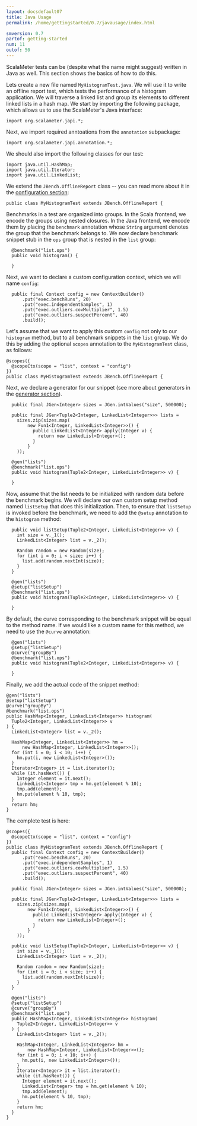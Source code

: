 ```yaml
---
layout: docsdefault07
title: Java Usage
permalink: /home/gettingstarted/0.7/javausage/index.html

smversion: 0.7
partof: getting-started
num: 11
outof: 50
---
```


ScalaMeter tests can be (despite what the name might suggest) written in Java as well.
This section shows the basics of how to do this.

Lets create a new file named `MyHistogramTest.java`.
We will use it to write an offline report test, which tests the performance of a histogram application.
We will traverse a linked list and group its elements to different linked lists in a hash map.
We start by importing the following package, which allows us to use the ScalaMeter's Java interface:

    import org.scalameter.japi.*;
    
Next, we import required anntoations from the `annotation` subpackage:

    import org.scalameter.japi.annotation.*;

We should also import the following classes for our test:

    import java.util.HashMap;
    import java.util.Iterator;
    import java.util.LinkedList;

We extend the `JBench.OfflineReport` class -- you can read more about it in the [configuration section](/home/gettingstarted/0.7/configuration/index.html):

    public class MyHistogramTest extends JBench.OfflineReport {

Benchmarks in a test are organized into groups.
In the Scala frontend, we encode the groups using nested closures.
In the Java frontend, we encode them by placing the `benchmark` annotation 
whose `String` argument denotes the group that the benchmark belongs to.
We now declare benchmark snippet stub in the `ops` group that is nested in the `list` group:

      @benchmark("list.ops")
      public void histogram() {
      
      }
      
Next, we want to declare a custom configuration context, which we will name `config`:

      public final Context config = new ContextBuilder()
          .put("exec.benchRuns", 20)
          .put("exec.independentSamples", 1)
          .put("exec.outliers.covMultiplier", 1.5)
          .put("exec.outliers.suspectPercent", 40)
          .build();
          
Let's assume that we want to apply this custom `config` not only to our `histogram` method,
but to all benchmark snippets in the `list` group.
We do this by adding the optional `scopes` annotation to the `MyHistogramTest` class, as follows:
    
    @scopes({
      @scopeCtx(scope = "list", context = "config")
    })
    public class MyHistogramTest extends JBench.OfflineReport {

Next, we declare a generator for our snippet (see more about generators in the [generator section](/home/gettingstarted/0.7/generators/index.html)).

      public final JGen<Integer> sizes = JGen.intValues("size", 500000);
    
      public final JGen<Tuple2<Integer, LinkedList<Integer>>> lists = 
        sizes.zip(sizes.map(
            new Fun1<Integer, LinkedList<Integer>>() {
              public LinkedList<Integer> apply(Integer v) {
                return new LinkedList<Integer>();
              }
            }
        ));
      
      @gen("lists")
      @benchmark("list.ops")
      public void histogram(Tuple2<Integer, LinkedList<Integer>> v) {
        
      }

Now, assume that the list needs to be initialized with random data before the benchmark begins.
We will declare our own custom setup method named `listSetup` that does this initialization.
Then, to ensure that `listSetup` is invoked before the benchmark,
we need to add the `@setup` annotation to the `histogram` method:

      public void listSetup(Tuple2<Integer, LinkedList<Integer>> v) {
        int size = v._1();
        LinkedList<Integer> list = v._2();
    
        Random random = new Random(size);
        for (int i = 0; i < size; i++) {
          list.add(random.nextInt(size));
        }
      }
      
      @gen("lists")
      @setup("listSetup")
      @benchmark("list.ops")
      public void histogram(Tuple2<Integer, LinkedList<Integer>> v) {
        
      }
      
By default, the curve corresponding to the benchmark snippet will be equal to the method name.
If we would like a custom name for this method, we need to use the `@curve` annotation:

      @gen("lists")
      @setup("listSetup")
      @curve("groupBy")
      @benchmark("list.ops")
      public void histogram(Tuple2<Integer, LinkedList<Integer>> v) {
        
      }

Finally, we add the actual code of the snippet method:

    @gen("lists")
    @setup("listSetup")
    @curve("groupBy")
    @benchmark("list.ops")
    public HashMap<Integer, LinkedList<Integer>> histogram(
      Tuple2<Integer, LinkedList<Integer>> v
    ) {
      LinkedList<Integer> list = v._2();
  
      HashMap<Integer, LinkedList<Integer>> hm =
          new HashMap<Integer, LinkedList<Integer>>();
      for (int i = 0; i < 10; i++) {
        hm.put(i, new LinkedList<Integer>());
      }
      Iterator<Integer> it = list.iterator();
      while (it.hasNext()) {
        Integer element = it.next();
        LinkedList<Integer> tmp = hm.get(element % 10);
        tmp.add(element);
        hm.put(element % 10, tmp);
      }
      return hm;
    }

The complete test is here:
  
    @scopes({
      @scopeCtx(scope = "list", context = "config")
    })
    public class MyHistogramTest extends JBench.OfflineReport {
      public final Context config = new ContextBuilder()
          .put("exec.benchRuns", 20)
          .put("exec.independentSamples", 1)
          .put("exec.outliers.covMultiplier", 1.5)
          .put("exec.outliers.suspectPercent", 40)
          .build();
    
      public final JGen<Integer> sizes = JGen.intValues("size", 500000);
    
      public final JGen<Tuple2<Integer, LinkedList<Integer>>> lists = 
        sizes.zip(sizes.map(
            new Fun1<Integer, LinkedList<Integer>>() {
              public LinkedList<Integer> apply(Integer v) {
                return new LinkedList<Integer>();
              }
            }
        ));
    
      public void listSetup(Tuple2<Integer, LinkedList<Integer>> v) {
        int size = v._1();
        LinkedList<Integer> list = v._2();
    
        Random random = new Random(size);
        for (int i = 0; i < size; i++) {
          list.add(random.nextInt(size));
        }
      }
    
      @gen("lists")
      @setup("listSetup")
      @curve("groupBy")
      @benchmark("list.ops")
      public HashMap<Integer, LinkedList<Integer>> histogram(
        Tuple2<Integer, LinkedList<Integer>> v
      ) {
        LinkedList<Integer> list = v._2();
    
        HashMap<Integer, LinkedList<Integer>> hm =
            new HashMap<Integer, LinkedList<Integer>>();
        for (int i = 0; i < 10; i++) {
          hm.put(i, new LinkedList<Integer>());
        }
        Iterator<Integer> it = list.iterator();
        while (it.hasNext()) {
          Integer element = it.next();
          LinkedList<Integer> tmp = hm.get(element % 10);
          tmp.add(element);
          hm.put(element % 10, tmp);
        }
        return hm;
      }
    }

